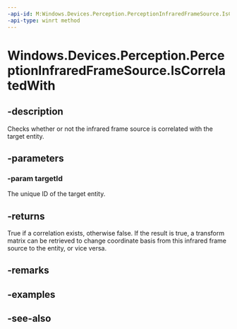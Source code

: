 ```yaml
---
-api-id: M:Windows.Devices.Perception.PerceptionInfraredFrameSource.IsCorrelatedWith(System.String)
-api-type: winrt method
---
```


<!-- Method syntax
public bool IsCorrelatedWith(System.String targetId)
-->

# Windows.Devices.Perception.PerceptionInfraredFrameSource.IsCorrelatedWith

## -description
Checks whether or not the infrared frame source is correlated with the target entity.

## -parameters
### -param targetId
The unique ID of the target entity.

## -returns
True if a correlation exists, otherwise false. If the result is true, a transform matrix can be retrieved to change coordinate basis from this infrared frame source to the entity, or vice versa.

## -remarks

## -examples

## -see-also
